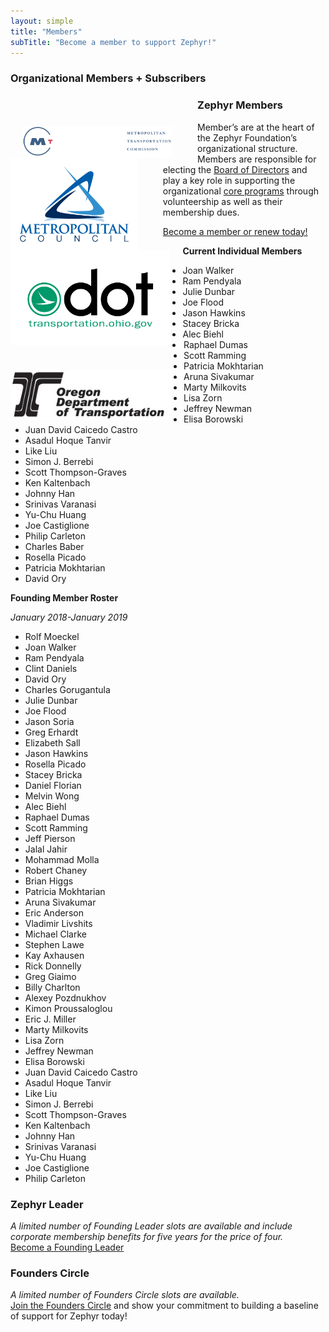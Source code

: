 ```yaml
---
layout: simple
title: "Members"
subTitle: "Become a member to support Zephyr!"
---
```

### Organizational Members + Subscribers
<div class = "row">
<img src="/img/logos/MTC-logo.png" height="50px" style="float:left; margin-left:20px; margin-top: 50px; margin-right:40px;" />
<img src="/img/logos/MetCouncil-logo.jpg" height="150px" style="float:left; margin-right:40px;" />
<img src="/img/logos/ODOT-logo.PNG" height="150px" style="float:left; margin-right:20px;" />
<img src="/img/logos/OregonDOT.jpg" height="80px" style="float:left; margin-right:20px; margin-top: 40px;" />
</div>

### Zephyr Members
Member’s are at the heart of the Zephyr Foundation’s organizational structure.  Members are responsible for electing the [Board of Directors](/leadership) and play a key role in supporting the organizational [core programs](/programs) through volunteership as well as their membership dues.

[Become a member or renew today!](/membership)

**Current Individual Members**
  
 * Joan Walker
 * Ram Pendyala
 * Julie Dunbar
 * Joe Flood
 * Jason Hawkins  
 * Stacey Bricka  
 * Alec Biehl   
 * Raphael Dumas  
 * Scott Ramming  
 * Patricia Mokhtarian  
 * Aruna Sivakumar  
 * Marty Milkovits  
 * Lisa Zorn  
 * Jeffrey Newman  
 * Elisa Borowski  
 * Juan David Caicedo Castro 
 * Asadul Hoque Tanvir 
 * Like Liu   
 * Simon J. Berrebi   
 * Scott Thompson-Graves 
 * Ken Kaltenbach  
 * Johnny Han  
 * Srinivas Varanasi  
 * Yu-Chu Huang 
 * Joe Castiglione
 * Philip Carleton
 * Charles Baber
 * Rosella Picado 
 * Patricia Mokhtarian  
 * David Ory

**Founding Member Roster**

*January 2018-January 2019*

 * Rolf Moeckel   
 * Joan Walker
 * Ram Pendyala
 * Clint Daniels
 * David Ory
 * Charles Gorugantula
 * Julie Dunbar
 * Joe Flood
 * Jason Soria
 * Greg Erhardt
 * Elizabeth Sall  
 * Jason Hawkins  
 * Rosella Picado  
 * Stacey Bricka  
 * Daniel Florian 
 * Melvin Wong  
 * Alec Biehl   
 * Raphael Dumas  
 * Scott Ramming  
 * Jeff Pierson  
 * Jalal Jahir  
 * Mohammad Molla  
 * Robert Chaney
 * Brian Higgs 
 * Patricia Mokhtarian  
 * Aruna Sivakumar  
 * Eric Anderson  
 * Vladimir Livshits  
 * Michael Clarke  
 * Stephen Lawe  
 * Kay Axhausen  
 * Rick Donnelly  
 * Greg Giaimo  
 * Billy Charlton  
 * Alexey Pozdnukhov   
 * Kimon Proussaloglou 
 * Eric J. Miller  
 * Marty Milkovits  
 * Lisa Zorn  
 * Jeffrey Newman  
 * Elisa Borowski  
 * Juan David Caicedo Castro 
 * Asadul Hoque Tanvir 
 * Like Liu   
 * Simon J. Berrebi   
 * Scott Thompson-Graves 
 * Ken Kaltenbach  
 * Johnny Han  
 * Srinivas Varanasi  
 * Yu-Chu Huang 
 * Joe Castiglione
 * Philip Carleton
 
### Zephyr Leader
*A limited number of Founding Leader slots are available and include corporate membership benefits for five years for the price of four.*  
[Become a Founding Leader](/sponsor)

### Founders Circle
*A limited number of Founders Circle slots are available.*  
[Join the Founders Circle](/sponsor) and show your commitment to building a baseline of support for Zephyr today!
  
